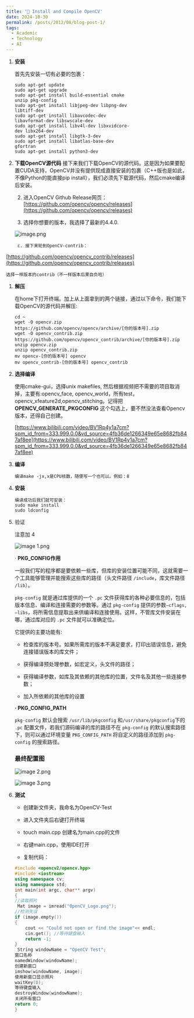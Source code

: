 ```yaml
---
title: '🎉 Install and Compile OpenCV'
date: 2024-10-30
permalink: /posts/2012/08/blog-post-1/
tags:
  - Academic
  - Technology
  - AI
---
```


1. **安装**

    ⾸先先安装⼀切有必要的包裹：

    ```Shell
    sudo apt-get update
    sudo apt-get upgrade
    sudo apt-get install build-essential cmake
    unzip pkg-config
    sudo apt-get install libjpeg-dev libpng-dev
    libtiff-dev
    sudo apt-get install libavcodec-dev
    libavformat-dev libswscale-dev
    sudo apt-get install libv4l-dev libxvidcore-
    dev libx264-dev
    sudo apt-get install libgtk-3-dev
    sudo apt-get install libatlas-base-dev
    gfortran
    sudo apt-get install python3-dev
    ```

1. **下载OpenCV源代码**
接下来我们下载OpenCV的源代码。这是因为如果要配置CUDA⽀持，OpenCV并没有提供现成直接安装的包裹（C++版也是如此，不像Python的能直接pip install），我们必须先下载源代码，然后cmake编译后安装。

    2. 进⼊OpenCV Github Release⽹⻚：
[https://github.com/opencv/opencv/releases](https://github.com/opencv/opencv/releases)

    3. 选择你想要的版本，我选择了最新的4.4.0.

    ![image.png](https://s2.loli.net/2024/10/30/3hEybwHjJPsXTIG.png)

        c. 接下来轮到OpenCV-contrib：
[https://github.com/opencv/opencv_contrib/releases](https://github.com/opencv/opencv_contrib/releases)

    选择⼀样版本的contrib（不⼀样版本后果⾃负哈）

1. **解压**

    在home下打开终端。加上从上⾯拿到的两个链接，通过以下命令，我们能下载OpenCV的源代码并解压:

    ```Shell
    cd ~
    wget -O opencv.zip
    https://github.com/opencv/opencv/archive/[你的版本号].zip
    wget -O opencv_contrib.zip
    https://github.com/opencv/opencv_contrib/archive/[你的版本号].zip
    unzip opencv.zip
    unzip opencv_contrib.zip
    mv opencv-[你的版本号] opencv
    mv opencv_contrib-[你的版本号] opencv_contrib
    ```

1. **选择编译**

    使⽤cmake-gui，选择unix makefiles, 然后根据视频把不需要的项⽬取消掉，主要有:opencv_face, opencv_world，所有test，opencv_xfeature2d,opencv_stitching。记得把**OPENCV_GENERATE_PKGCONFIG** 这个勾选上，要不然没法查看Opencv版本，还得⾃⼰创建。

    [https://www.bilibili.com/video/BV1Rp4y1a7cm?spm_id_from=333.999.0.0&vd_source=4fb36de1266349e65e8682fb847af8ee](https://www.bilibili.com/video/BV1Rp4y1a7cm?spm_id_from=333.999.0.0&vd_source=4fb36de1266349e65e8682fb847af8ee)

1. **编译**

    ```Shell
    编译make -jx,x是CPU核数，随便写⼀个也可以。例如：8
    ```

1. **安装**

    

    ```Shell
    编译成功后我们就可安装：
    sudo make install
    sudo ldconfig
    ```

1. 验证

    注意加 4

    ![image 1.png](https://s2.loli.net/2024/10/30/AyIE5Bm7LpOC9bu.png)

    · **PKG_CONFIG作用**

    一般我们写的程序都是要依赖一些库，但库的安装位置可能不同，这就需要一个工具能够管理并能搜索这些库的路径（头文件路径 `/include`，库文件路径 `/lib`）。

    `pkg-config` 就是通过库提供的一个 `.pc` 文件获得库的各种必要信息的，包括版本信息、编译和连接需要的参数等。通过 `pkg-config` 提供的参数`–cflags, –libs`，将所需信息提取出来供编译和连接使用。这样，不管库文件安装在哪，通过库对应的 `.pc` 文件就可以准确定位。

    它提供的主要功能有:

    - 检查库的版本号。如果所需库的版本不满足要求，打印出错误信息，避免连接错误版本的库文件；

    - 获得编译预处理参数，如宏定义，头文件的路径；

    - 获得编译参数，如库及其依赖的其他库的位置，文件名及其他一些连接参数；

    - 加入所依赖的其他库的设置

    **· PKG_CONFIG_PATH**

    `pkg-config` 默认会搜索 `/usr/lib/pkgconfig` 和`/usr/share/pkgconfig`下的 `.pc` 配置文件，若我们源码编译的库的路径不在 `pkg-config` 的默认搜索路径下，则可以通过环境变量 `PKG_CONFIG_PATH` 将自定义的路径添加到 `pkg-config` 的搜索路径。

    

    ### 最终配置图

    ![image 2.png](https://s2.loli.net/2024/10/30/FWAwzvOrsHK4yhn.png)

    ![image 3.png](https://s2.loli.net/2024/10/30/1tuPkA5HmoeY7zJ.png)

1. **测试**

    - 创建新⽂件夹，我命名为OpenCV-Test

    - 进⼊⽂件夹后右键打开终端

    - touch main.cpp 创建名为main.cpp的⽂件

    - 右键main.cpp，使⽤IDE打开

    - 复制代码：

    ```C++
    #include <opencv2/opencv.hpp>
    #include <iostream>
    using namespace cv;
    using namespace std;
    int main(int argc, char** argv)
    {
    //读取照⽚
     Mat image = imread("OpenCV_Logo.png");
    //检测失误
    if (image.empty())
    {
        cout << "Could not open or find the image"<< endl;
        cin.get(); //等待键盘输⼊
        return -1;
    }
     String windowName = "OpenCV Test";
    窗⼝名称
    namedWindow(windowName);
    创建新窗⼝
    imshow(windowName, image);
    使⽤新窗⼝显⽰照⽚
    waitKey(0);
    等待键盘输⼊
    destroyWindow(windowName);
    关闭所有窗⼝
    return 0;
    }
    ```
